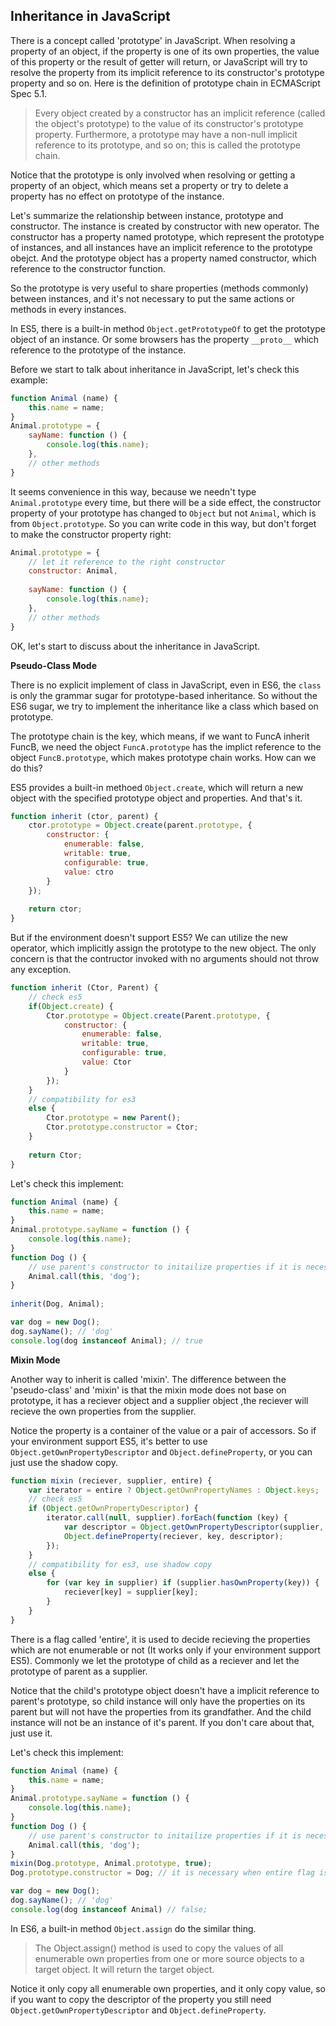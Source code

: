 ## Inheritance in JavaScript

There is a concept called 'prototype' in JavaScript. When resolving a property of an object, if the 
property is one of its own properties, the value of this property or the result of getter will return,
or JavaScript will try to resolve the property from its implicit reference to its constructor's 
prototype property and so on. Here is the definition of prototype chain in ECMAScript Spec 5.1.

> Every object created by a constructor has an implicit reference (called the object's prototype) 
to the value of its constructor's prototype property. Furthermore, a prototype may have a non-null 
implicit reference to its prototype, and so on; this is called the prototype chain.

Notice that the prototype is only involved when resolving or getting a property of an object, which means 
set a property or try to delete a property has no effect on prototype of the instance. 

Let's summarize the relationship between instance, prototype and constructor. The instance is created by 
constructor with new operator. The constructor has a property named prototype, which represent the prototype of instances, 
and all instances have an implicit reference to the prototype obejct. And the prototype object has a property 
named constructor, which reference to the constructor function.

So the prototype is very useful to share properties (methods commonly) between instances, and it's not necessary to put 
the same actions or methods in every instances.

In ES5, there is a built-in method `Object.getPrototypeOf` to get the prototype object of an instance. Or some browsers 
has the property `__proto__` which reference to the prototype of the instance.

Before we start to talk about inheritance in JavaScript, let's check this example:

```javascript
function Animal (name) {
    this.name = name;
}
Animal.prototype = {
    sayName: function () {
        console.log(this.name);
    },
    // other methods
}
```

It seems convenience in this way, because we needn't type `Animal.prototype` every time, but there will be a side effect, the constructor 
property of your prototype has changed to `Object` but not `Animal`, which is from `Object.prototype`. So you can write code in this way, 
but don't forget to make the constructor property right:

```javascript
Animal.prototype = {
    // let it reference to the right constructor
    constructor: Animal, 
    
    sayName: function () {
        console.log(this.name);
    },
    // other methods
}
```

OK, let's start to discuss about the inheritance in JavaScript.

**Pseudo-Class Mode**

There is no explicit implement of class in JavaScript, even in ES6, the `class` is only the grammar sugar for prototype-based inheritance. So 
without the ES6 sugar, we try to implement the inheritance like a class which based on prototype.

The prototype chain is the key, which means, if we want to FuncA inherit FuncB, we need the object `FuncA.prototype` has the implict reference to 
the object `FuncB.prototype`, which makes prototype chain works. How can we do this?

ES5 provides a built-in methoed `Object.create`, which will return a new object with the specified prototype object and properties. And that's it.

```javascript
function inherit (ctor, parent) {
    ctor.prototype = Object.create(parent.prototype, {
        constructor: {
            enumerable: false,
            writable: true,
            configurable: true,
            value: ctro
        }
    });
    
    return ctor;
}
```

But if the environment doesn't support ES5? We can utilize the new operator, which implicitly assign the prototype to the new object. The only concern 
is that the contructor invoked with no arguments should not throw any exception.

```javascript
function inherit (Ctor, Parent) {
    // check es5
    if(Object.create) {
        Ctor.prototype = Object.create(Parent.prototype, {
            constructor: {
                enumerable: false,
                writable: true,
                configurable: true,
                value: Ctor
            }
        });
    }
    // compatibility for es3
    else {
        Ctor.prototype = new Parent();
        Ctor.prototype.constructor = Ctor;
    }
    
    return Ctor;
}
```

Let's check this implement:

```javascript
function Animal (name) {
    this.name = name;
}
Animal.prototype.sayName = function () { 
    console.log(this.name);
}
function Dog () {
    // use parent's constructor to initailize properties if it is necessary.
    Animal.call(this, 'dog');
}
        
inherit(Dog, Animal);

var dog = new Dog();
dog.sayName(); // 'dog'
console.log(dog instanceof Animal); // true
```


**Mixin Mode**

Another way to inherit is called 'mixin'. The difference between the 'pseudo-class' and 'mixin' is that the mixin mode does not base on 
prototype, it has a reciever object and a supplier object ,the reciever will recieve the own properties from the supplier.

Notice the property is a container of the value or a pair of accessors. So if your environment support ES5, it's better to use `Object.getOwnPropertyDescriptor` and 
`Object.defineProperty`, or you can just use the shadow copy.

```javascript
function mixin (reciever, supplier, entire) {
    var iterator = entire ? Object.getOwnPropertyNames : Object.keys;
    // check es5
    if (Object.getOwnPropertyDescriptor) {
        iterator.call(null, supplier).forEach(function (key) {
            var descriptor = Object.getOwnPropertyDescriptor(supplier, key);
            Object.defineProperty(reciever, key, descriptor);
        });
    }
    // compatibility for es3, use shadow copy
    else {
        for (var key in supplier) if (supplier.hasOwnProperty(key)) {
            reciever[key] = supplier[key];
        }
    }
}
```

There is a flag called 'entire', it is used to decide recieving the properties which are not enumerable or not (It works only if your environment support ES5). Commonly 
we let the prototype of child as a reciever and let the prototype of parent as a supplier.

Notice that the child's prototype object doesn't have a implicit reference to parent's prototype, so child instance will only have the properties on its parent but will 
not have the properties from its grandfather. And the child instance will not be an instance of it's parent. If you don't care about that, just use it.

Let's check this implement:

```javascript
function Animal (name) {
    this.name = name;
}
Animal.prototype.sayName = function () {
    console.log(this.name);
}
function Dog () {
    // use parent's constructor to initailize properties if it is necessary.
    Animal.call(this, 'dog');
}
mixin(Dog.prototype, Animal.prototype, true);
Dog.prototype.constructor = Dog; // it is necessary when entire flag is true.

var dog = new Dog();
dog.sayName(); // 'dog'
console.log(dog instanceof Animal) // false;
```

In ES6, a built-in method `Object.assign` do the similar thing.

> The Object.assign() method is used to copy the values of all enumerable own properties from one or more source objects to a target object. It will return the target object.

Notice it only copy all enumerable own properties, and it only copy value, so if you want to copy the descriptor of the property you still need 
`Object.getOwnPropertyDescriptor` and `Object.defineProperty`.